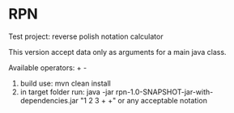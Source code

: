 # RPN
Test project: reverse polish notation calculator

This version accept data only as arguments for a main java class. 

Available operators: + -

1. build use: mvn clean install
2. in target folder run: java -jar rpn-1.0-SNAPSHOT-jar-with-dependencies.jar "1 2 3 + +" or any acceptable notation

